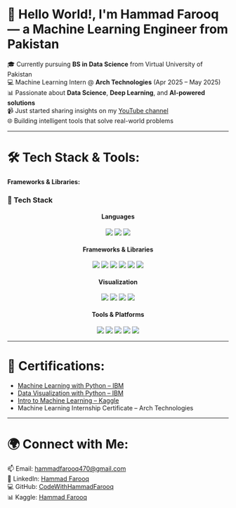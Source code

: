 # 👋 Hello World!, I'm Hammad Farooq — a Machine Learning Engineer from Pakistan

🎓 Currently pursuing **BS in Data Science** from Virtual University of Pakistan  
💻 Machine Learning Intern @ **Arch Technologies** (Apr 2025 – May 2025)  
📊 Passionate about **Data Science**, **Deep Learning**, and **AI-powered solutions**  
📹 Just started sharing insights on my [YouTube channel](https://www.youtube.com/@Guidinglight-2747)  
🌐 Building intelligent tools that solve real-world problems

---

# 🛠️ Tech Stack & Tools:

**Frameworks & Libraries:**  
<h3>🚀 Tech Stack</h3>

<div align="center">

  <h4>Languages</h4>
  <p>
    <img src="https://img.shields.io/badge/python-%2314354C.svg?style=for-the-badge&logo=python&logoColor=white"/>
    <img src="https://img.shields.io/badge/C++-00599C.svg?style=for-the-badge&logo=c%2B%2B&logoColor=white"/>
    <img src="https://img.shields.io/badge/SQL-4479A1.svg?style=for-the-badge&logo=mysql&logoColor=white"/>
  </p>

  <h4>Frameworks & Libraries</h4>
  <p>
    <img src="https://img.shields.io/badge/scikit--learn-F7931E?style=for-the-badge&logo=scikit-learn&logoColor=white"/>
    <img src="https://img.shields.io/badge/pandas-150458?style=for-the-badge&logo=pandas&logoColor=white"/>
    <img src="https://img.shields.io/badge/numpy-013243?style=for-the-badge&logo=numpy&logoColor=white"/>
    <img src="https://img.shields.io/badge/pytorch-EE4C2C.svg?style=for-the-badge&logo=PyTorch&logoColor=white"/>
    <img src="https://img.shields.io/badge/tensorflow-FF6F00.svg?style=for-the-badge&logo=tensorflow&logoColor=white"/>
    <img src="https://img.shields.io/badge/OpenCV-5C3EE8?style=for-the-badge&logo=opencv&logoColor=white"/>
  </p>

  <h4>Visualization</h4>
  <p>
    <img src="https://img.shields.io/badge/matplotlib-3F4F75?style=for-the-badge&logo=matplotlib&logoColor=white"/>
    <img src="https://img.shields.io/badge/Seaborn-4B8BBE.svg?style=for-the-badge&logo=python&logoColor=white"/>
    <img src="https://img.shields.io/badge/Plotly-3F4F75?style=for-the-badge&logo=plotly&logoColor=white"/>
    <img src="https://img.shields.io/badge/Power%20BI-F2C811?style=for-the-badge&logo=powerbi&logoColor=black"/>
  </p>

  <h4>Tools & Platforms</h4>
  <p>
    <img src="https://img.shields.io/badge/Jupyter-F37626?style=for-the-badge&logo=jupyter&logoColor=white"/>
    <img src="https://img.shields.io/badge/Colab-F9AB00?style=for-the-badge&logo=googlecolab&logoColor=white"/>
    <img src="https://img.shields.io/badge/VS%20Code-007ACC?style=for-the-badge&logo=visual-studio-code&logoColor=white"/>
    <img src="https://img.shields.io/badge/GitHub-%23121011.svg?style=for-the-badge&logo=github&logoColor=white"/>
    <img src="https://img.shields.io/badge/Kaggle-20BEFF?style=for-the-badge&logo=kaggle&logoColor=white"/>
  </p>

</div>


---

# 🏅 Certifications:

- [Machine Learning with Python – IBM](https://courses.cognitiveclass.ai/certificates/cba3b93fe7d24f0d98fd7604a95a6348)  
- [Data Visualization with Python – IBM](https://courses.cognitiveclass.ai/certificates/bef61b1196af4d22b859bc323d415fe0)  
- [Intro to Machine Learning – Kaggle](https://www.kaggle.com/learn/certification/hammadfarooq470/intro-to-machine-learning)  
- Machine Learning Internship Certificate – Arch Technologies

---

# 🌍 Connect with Me:

📫 Email: [hammadfarooq470@gmail.com](mailto:hammadfarooq470@gmail.com)  
🔗 LinkedIn: [Hammad Farooq](https://www.linkedin.com/in/hammad-farooq-4a67b2277/)  
💻 GitHub: [CodeWithHammadFarooq](https://github.com/CodeWithHammadFarooq)  
📊 Kaggle: [Hammad Farooq](https://www.kaggle.com/hammadfarooq470)
